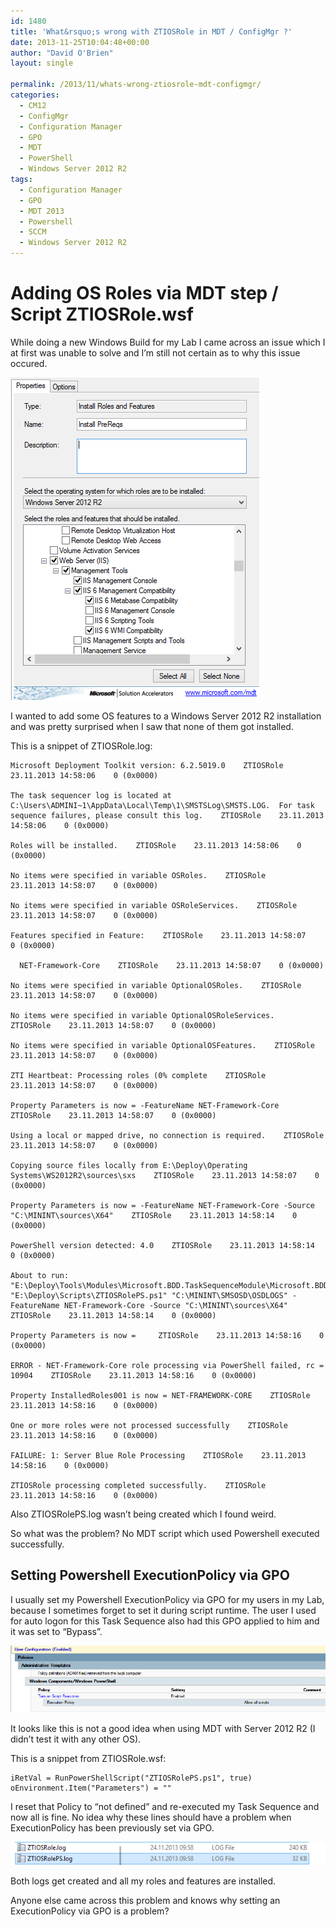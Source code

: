 ```yaml
---
id: 1480
title: 'What&rsquo;s wrong with ZTIOSRole in MDT / ConfigMgr ?'
date: 2013-11-25T10:04:48+00:00
author: "David O'Brien"
layout: single

permalink: /2013/11/whats-wrong-ztiosrole-mdt-configmgr/
categories:
  - CM12
  - ConfigMgr
  - Configuration Manager
  - GPO
  - MDT
  - PowerShell
  - Windows Server 2012 R2
tags:
  - Configuration Manager
  - GPO
  - MDT 2013
  - Powershell
  - SCCM
  - Windows Server 2012 R2
---
```

# Adding OS Roles via MDT step / Script ZTIOSRole.wsf

While doing a new Windows Build for my Lab I came across an issue which I at first was unable to solve and I’m still not certain as to why this issue occured.

![ZTIosrole](/media/2013/11/image2.png)

I wanted to add some OS features to a Windows Server 2012 R2 installation and was pretty surprised when I saw that none of them got installed.

This is a snippet of ZTIOSRole.log:

```
Microsoft Deployment Toolkit version: 6.2.5019.0    ZTIOSRole    23.11.2013 14:58:06    0 (0x0000)

The task sequencer log is located at C:\Users\ADMINI~1\AppData\Local\Temp\1\SMSTSLog\SMSTS.LOG.  For task sequence failures, please consult this log.    ZTIOSRole    23.11.2013 14:58:06    0 (0x0000)

Roles will be installed.    ZTIOSRole    23.11.2013 14:58:06    0 (0x0000)

No items were specified in variable OSRoles.    ZTIOSRole    23.11.2013 14:58:07    0 (0x0000)

No items were specified in variable OSRoleServices.    ZTIOSRole    23.11.2013 14:58:07    0 (0x0000)

Features specified in Feature:    ZTIOSRole    23.11.2013 14:58:07    0 (0x0000)

  NET-Framework-Core    ZTIOSRole    23.11.2013 14:58:07    0 (0x0000)

No items were specified in variable OptionalOSRoles.    ZTIOSRole    23.11.2013 14:58:07    0 (0x0000)

No items were specified in variable OptionalOSRoleServices.    ZTIOSRole    23.11.2013 14:58:07    0 (0x0000)

No items were specified in variable OptionalOSFeatures.    ZTIOSRole    23.11.2013 14:58:07    0 (0x0000)

ZTI Heartbeat: Processing roles (0% complete    ZTIOSRole    23.11.2013 14:58:07    0 (0x0000)

Property Parameters is now = -FeatureName NET-Framework-Core    ZTIOSRole    23.11.2013 14:58:07    0 (0x0000)

Using a local or mapped drive, no connection is required.    ZTIOSRole    23.11.2013 14:58:07    0 (0x0000)

Copying source files locally from E:\Deploy\Operating Systems\WS2012R2\sources\sxs    ZTIOSRole    23.11.2013 14:58:07    0 (0x0000)

Property Parameters is now = -FeatureName NET-Framework-Core -Source "C:\MININT\sources\X64"    ZTIOSRole    23.11.2013 14:58:14    0 (0x0000)

PowerShell version detected: 4.0    ZTIOSRole    23.11.2013 14:58:14    0 (0x0000)

About to run: "E:\Deploy\Tools\Modules\Microsoft.BDD.TaskSequenceModule\Microsoft.BDD.TaskSequencePSHost40.exe" "E:\Deploy\Scripts\ZTIOSRolePS.ps1" "C:\MININT\SMSOSD\OSDLOGS" -FeatureName NET-Framework-Core -Source "C:\MININT\sources\X64"    ZTIOSRole    23.11.2013 14:58:14    0 (0x0000)

Property Parameters is now =     ZTIOSRole    23.11.2013 14:58:16    0 (0x0000)

ERROR - NET-Framework-Core role processing via PowerShell failed, rc = 10904    ZTIOSRole    23.11.2013 14:58:16    0 (0x0000)

Property InstalledRoles001 is now = NET-FRAMEWORK-CORE    ZTIOSRole    23.11.2013 14:58:16    0 (0x0000)

One or more roles were not processed successfully    ZTIOSRole    23.11.2013 14:58:16    0 (0x0000)

FAILURE: 1: Server Blue Role Processing    ZTIOSRole    23.11.2013 14:58:16    0 (0x0000)

ZTIOSRole processing completed successfully.    ZTIOSRole    23.11.2013 14:58:16    0 (0x0000)
```

Also ZTIOSRolePS.log wasn’t being created which I found weird.

So what was the problem? No MDT script which used Powershell executed successfully.

## Setting Powershell ExecutionPolicy via GPO

I usually set my Powershell ExecutionPolicy via GPO for my users in my Lab, because I sometimes forget to set it during script runtime. The user I used for auto logon for this Task Sequence also had this GPO applied to him and it was set to “Bypass”.

![GPO PowerShell](/media/2013/11/image3.png)


It looks like this is not a good idea when using MDT with Server 2012 R2 (I didn’t test it with any other OS).

This is a snippet from ZTIOSRole.wsf:

```
iRetVal = RunPowerShellScript("ZTIOSRolePS.ps1", true)
oEnvironment.Item("Parameters") = ""
```

I reset that Policy to “not defined” and re-executed my Task Sequence and now all is fine. No idea why these lines should have a problem when ExecutionPolicy has been previously set via GPO.

![ZTIOsRolePS](/media/2013/11/image4.png)

Both logs get created and all my roles and features are installed.

Anyone else came across this problem and knows why setting an ExecutionPolicy via GPO is a problem?


